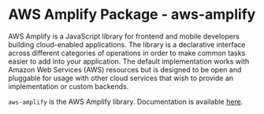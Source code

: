 # AWS Amplify Package - aws-amplify

AWS Amplify is a JavaScript library for frontend and mobile developers building cloud-enabled applications. The library is a declarative interface across different categories of operations in order to make common tasks easier to add into your application. The default implementation works with Amazon Web Services (AWS) resources but is designed to be open and pluggable for usage with other cloud services that wish to provide an implementation or custom backends.

`aws-amplify` is the AWS Amplify library. Documentation is available [here](https://docs.amplify.aws/lib/q/platform/js/).
